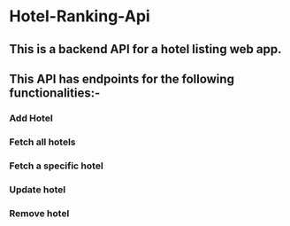 # Hotel-Ranking-Api

## This is a backend API for a hotel listing web app.

## This API has endpoints for the following functionalities:-

### Add Hotel

### Fetch all hotels

### Fetch a specific hotel

### Update hotel

### Remove hotel
